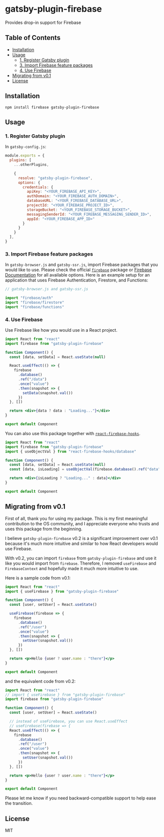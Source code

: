 # gatsby-plugin-firebase

Provides drop-in support for Firebase

## Table of Contents

<!-- START doctoc generated TOC please keep comment here to allow auto update -->
<!-- DON'T EDIT THIS SECTION, INSTEAD RE-RUN doctoc TO UPDATE -->

- [Installation](#installation)
- [Usage](#usage)
  - [1. Register Gatsby plugin](#1-register-gatsby-plugin)
  - [3. Import Firebase feature packages](#3-import-firebase-feature-packages)
  - [4. Use Firebase](#4-use-firebase)
- [Migrating from v0.1](#migrating-from-v01)
- [License](#license)

<!-- END doctoc generated TOC please keep comment here to allow auto update -->

## Installation

```
npm install firebase gatsby-plugin-firebase
```

## Usage

### 1. Register Gatsby plugin

In `gatsby-config.js`:

```js
module.exports = {
  plugins: [
    ...otherPlugins,

    {
      resolve: "gatsby-plugin-firebase",
      options: {
        credentials: {
          apiKey: "<YOUR_FIREBASE_API_KEY>",
          authDomain: "<YOUR_FIREBASE_AUTH_DOMAIN>",
          databaseURL: "<YOUR_FIREBASE_DATABASE_URL>",
          projectId: "<YOUR_FIREBASE_PROJECT_ID>",
          storageBucket: "<YOUR_FIREBASE_STORAGE_BUCKET>",
          messagingSenderId: "<YOUR_FIREBASE_MESSAGING_SENDER_ID>",
          appId: "<YOUR_FIREBASE_APP_ID>"
        }
      }
    }
  ],
}
```

### 3. Import Firebase feature packages

In `gatsby-browser.js` and `gatsby-ssr.js`, import Firebase packages that you would like to use. Please check the official [`firebase`](https://www.npmjs.com/package/firebase) package or [Firebase Documentation](https://firebase.google.com/docs/reference/js) for all available options. Here is an example setup for an application that uses Firebase Authentication, Firestore, and Functions:

```js
// gatsby-browser.js and gatsby-ssr.js

import "firebase/auth"
import "firebase/firestore"
import "firebase/functions"
```

### 4. Use Firebase

Use Firebase like how you would use in a React project.

```jsx
import React from "react"
import firebase from "gatsby-plugin-firebase"

function Component() {
  const [data, setData] = React.useState(null)

  React.useEffect(() => {
    firebase
      .database()
      .ref("/data")
      .once("value")
      .then(snapshot => {
        setData(snapshot.val())
      })
  }, [])

  return <div>{data ? data : "Loading..."}</div>
}

export default Component
```

You can also use this package together with [`react-firebase-hooks`](https://github.com/CSFrequency/react-firebase-hooks).

```jsx
import React from "react"
import firebase from "gatsby-plugin-firebase"
import { useObjectVal } from "react-firebase-hooks/database"

function Component() {
  const [data, setData] = React.useState(null)
  const [data, isLoading] = useObjectVal(firebase.database().ref("data"))

  return <div>{isLoading ? "Loading..." : data}</div>
}

export default Component
```

## Migrating from v0.1

First of all, thank you for using my package. This is my first meaningful contribution to the OS community, and I appreciate everyone who trusts and uses this package from the beginning.

I believe `gatsby-plugin-firebase` v0.2 is a significant improvement over v0.1 because it's much more intuitive and similar to how React developers would use Firebase.

With v0.2, you can import `firebase` from `gatsby-plugin-firebase` and use it like you would import from `firebase`. Therefore, I removed `useFirebase` and `FirebaseContext` and hopefully made it much more intuitive to use.

Here is a sample code from v0.1:

```jsx
import React from "react"
import { useFirebase } from "gatsby-plugin-firebase"

function Component() {
  const [user, setUser] = React.useState()

  useFirebase(firebase => {
    firebase
      .database()
      .ref("/user")
      .once("value")
      .then(snapshot => {
        setUser(snapshot.val())
      })
  }, [])

  return <p>Hello {user ? user.name : "there"}</p>
}

export default Component
```

and the equivalent code from v0.2:

```jsx
import React from "react"
// import { useFirebase } from "gatsby-plugin-firebase"
import firebase from "gatsby-plugin-firebase"

function Component() {
  const [user, setUser] = React.useState()

  // instead of useFirebase, you can use React.useEffect
  // useFirebase(firebase => {
  React.useEffect(() => {
    firebase
      .database()
      .ref("/user")
      .once("value")
      .then(snapshot => {
        setUser(snapshot.val())
      })
  }, [])

  return <p>Hello {user ? user.name : "there"}</p>
}

export default Component
```

Please let me know if you need backward-compatible support to help ease the transition.

## License

MIT
